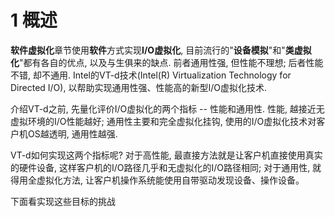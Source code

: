 # 1 概述

**软件虚拟化**章节使用**软件**方式实现**I/O虚拟化**, 目前流行的"**设备模拟**"和"**类虚拟化**"都有各自的优点, 以及与生俱来的缺点. 前者通用性强, 但性能不理想; 后者性能不错, 却不通用. Intel的VT\-d技术(Intel(R) Virtualization Technology for Directed I/O), 以帮助实现通用性强、性能高的新型I/O虚拟化技术.

介绍VT\-d之前, 先量化评价I/O虚拟化的两个指标 \-\- 性能和通用性. 性能, 越接近无虚拟环境的I/O性能越好; 通用性主要和完全虚拟化挂钩, 使用的I/O虚拟化技术对客户机OS越透明, 通用性越强. 

VT-d如何实现这两个指标呢? 对于高性能, 最直接方法就是让客户机直接使用真实的硬件设备, 这样客户机的I/O路径几乎和无虚拟化的I/O路径相同; 对于通用性, 就得用全虚拟化方法, 让客户机操作系统能使用自带驱动发现设备、操作设备。

下面看实现这些目标的挑战